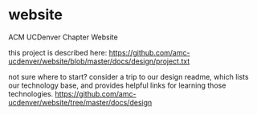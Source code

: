 # website
ACM UCDenver Chapter Website

this project is described here:
https://github.com/amc-ucdenver/website/blob/master/docs/design/project.txt

not sure where to start?  consider a trip to our design readme, which lists our technology base, and provides helpful links for learning those technologies.
https://github.com/amc-ucdenver/website/tree/master/docs/design
